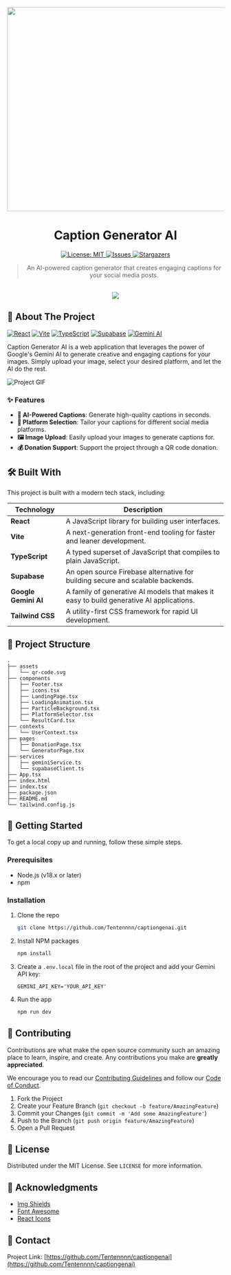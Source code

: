 <div align="center">
  <img width="1200" height="475" alt="GHBanner" src="https://github.com/user-attachments/assets/0aa67016-6eaf-458a-adb2-6e31a0763ed6" />

  # Caption Generator AI

  <p>
    <a href="https://github.com/Tentennnn/captiongenai/blob/master/LICENSE" target="_blank">
      <img alt="License: MIT" src="https://img.shields.io/badge/License-MIT-yellow.svg" />
    </a>
    <a href="https://github.com/Tentennnn/captiongenai/issues">
      <img alt="Issues" src="https://img.shields.io/github/issues/Tentennnn/captiongenai?color=red" />
    </a>
    <a href="https://github.com/Tentennnn/captiongenai/stargazers">
      <img alt="Stargazers" src="https://img.shields.io/github/stars/Tentennnn/captiongenai?color=blue" />
    </a>
  </p>

  > An AI-powered caption generator that creates engaging captions for your social media posts.

  <br />

  <a href="YOUR_LIVE_DEMO_URL_HERE" target="_blank">
    <img src="https://img.shields.io/badge/Live-Demo-brightgreen?style=for-the-badge&logo=vercel" />
  </a>
</div>

## 🚀 About The Project

<!-- PROJECT SHIELDS -->
<!--
*** I'm using markdownshields.com for these.
*** If you want to customize them, go to https://www.markdownguide.org/extended-syntax/#tables
-->

[![React][React.js]][React-url]
[![Vite][Vite.js]][Vite-url]
[![TypeScript][TypeScript.js]][TypeScript-url]
[![Supabase][Supabase.io]][Supabase-url]
[![Gemini AI][Gemini-url.com]][Gemini-url]

Caption Generator AI is a web application that leverages the power of Google's Gemini AI to generate creative and engaging captions for your images. Simply upload your image, select your desired platform, and let the AI do the rest.

![Project GIF](YOUR_GIF_URL_HERE)

### ✨ Features

-   **🤖 AI-Powered Captions**: Generate high-quality captions in seconds.
-   **📱 Platform Selection**: Tailor your captions for different social media platforms.
-   **🖼️ Image Upload**: Easily upload your images to generate captions for.
-   **💰 Donation Support**: Support the project through a QR code donation.

## 🛠️ Built With

This project is built with a modern tech stack, including:

| Technology | Description |
|---|---|
| **React** | A JavaScript library for building user interfaces. |
| **Vite** | A next-generation front-end tooling for faster and leaner development. |
| **TypeScript** | A typed superset of JavaScript that compiles to plain JavaScript. |
| **Supabase** | An open source Firebase alternative for building secure and scalable backends. |
| **Google Gemini AI** | A family of generative AI models that makes it easy to build generative AI applications. |
| **Tailwind CSS** | A utility-first CSS framework for rapid UI development. |

## 📂 Project Structure

```
.
├── assets
│   └── qr-code.svg
├── components
│   ├── Footer.tsx
│   ├── icons.tsx
│   ├── LandingPage.tsx
│   ├── LoadingAnimation.tsx
│   ├── ParticleBackground.tsx
│   ├── PlatformSelector.tsx
│   └── ResultCard.tsx
├── contexts
│   └── UserContext.tsx
├── pages
│   ├── DonationPage.tsx
│   └── GeneratorPage.tsx
├── services
│   ├── geminiService.ts
│   └── supabaseClient.ts
├── App.tsx
├── index.html
├── index.tsx
├── package.json
├── README.md
└── tailwind.config.js
```

## 🏁 Getting Started

To get a local copy up and running, follow these simple steps.

### Prerequisites

-   Node.js (v18.x or later)
-   npm

### Installation

1.  Clone the repo
    ```sh
    git clone https://github.com/Tentennnn/captiongenai.git
    ```
2.  Install NPM packages
    ```sh
    npm install
    ```
3.  Create a `.env.local` file in the root of the project and add your Gemini API key:
    ```
    GEMINI_API_KEY='YOUR_API_KEY'
    ```
4.  Run the app
    ```sh
    npm run dev
    ```

## 🤝 Contributing

Contributions are what make the open source community such an amazing place to learn, inspire, and create. Any contributions you make are **greatly appreciated**.

We encourage you to read our [Contributing Guidelines](CONTRIBUTING.md) and follow our [Code of Conduct](CODE_OF_CONDUCT.md).

1.  Fork the Project
2.  Create your Feature Branch (`git checkout -b feature/AmazingFeature`)
3.  Commit your Changes (`git commit -m 'Add some AmazingFeature'`)
4.  Push to the Branch (`git push origin feature/AmazingFeature`)
5.  Open a Pull Request

## 📜 License

Distributed under the MIT License. See `LICENSE` for more information.

## 💖 Acknowledgments

- [Img Shields](https://shields.io)
- [Font Awesome](https://fontawesome.com)
- [React Icons](https://react-icons.github.io/react-icons)

## 📧 Contact

Project Link: [https://github.com/Tentennnn/captiongenai](https://github.com/Tentennnn/captiongenai)

[React.js]: https://img.shields.io/badge/React-20232A?style=for-the-badge&logo=react&logoColor=61DAFB
[React-url]: https://reactjs.org/
[Vite.js]: https://img.shields.io/badge/Vite-646CFF?style=for-the-badge&logo=vite&logoColor=white
[Vite-url]: https://vitejs.dev/
[TypeScript.js]: https://img.shields.io/badge/TypeScript-007ACC?style=for-the-badge&logo=typescript&logoColor=white
[TypeScript-url]: https://www.typescriptlang.org/
[Supabase.io]: https://img.shields.io/badge/Supabase-3ECF8E?style=for-the-badge&logo=supabase&logoColor=white
[Supabase-url]: https://supabase.io/
[Gemini-url.com]: https://img.shields.io/badge/Google%20Gemini-8E75B2?style=for-the-badge&logo=google-gemini&logoColor=white
[Gemini-url]: https://gemini.google.com/
